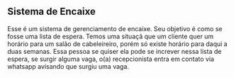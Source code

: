<h2>Sistema de Encaixe</h2>
  <p>Esse é um sistema de gerenciamento de encaixe. Seu objetivo é como se fosse uma lista de espera. Temos uma situaçã que um cliente quer um horário para um salão 
  de cabeleireiro, porém só existe horário para daqui a duas semanas. Essa pessoa se quiser ela pode se increver nessa lista de espera, se surgir alguma vaga,
o(a) recepcionista entra em contato via whatsapp avisando que surgiu uma vaga.</p>
